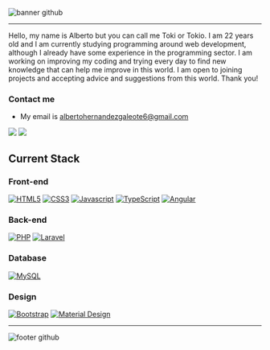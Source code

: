 ![banner github](https://github.com/user-attachments/assets/9fdaaecb-43ac-4af4-9dd0-e07b7e9ede7f)




---
Hello, my name is Alberto but you can call me Toki or Tokio. I am 22 years old and I am currently studying programming around web development, although I already have some experience in the programming sector.
I am working on improving my coding and trying every day to find new knowledge that can help me improve in this world. I am open to joining projects and accepting advice and suggestions from this world. Thank you!

### Contact me
- My email is albertohernandezgaleote6@gmail.com

![](http://github-profile-summary-cards.vercel.app/api/cards/stats?username=TOKIO-V2&theme=react) ![](http://github-profile-summary-cards.vercel.app/api/cards/repos-per-language?username=TOKIO-V2&theme=react)

## Current Stack
### Front-end

<a href='' target="_blank"><img alt='HTML5' src='https://img.shields.io/badge/HTML5-100000?style=for-the-badge&logo=HTML5&logoColor=white&labelColor=FF910B&color=FF910B'/></a>
<a href='' target="_blank"><img alt='CSS3' src='https://img.shields.io/badge/CSS3-100000?style=for-the-badge&logo=CSS3&logoColor=white&labelColor=1572B6&color=1572B6'/></a>
<a href='' target="_blank"><img alt='Javascript' src='https://img.shields.io/badge/JavaScript-100000?style=for-the-badge&logo=Javascript&logoColor=white&labelColor=F7DF1E&color=F7DF1E'/></a>
<a href='' target="_blank"><img alt='TypeScript' src='https://img.shields.io/badge/TypeScript-100000?style=for-the-badge&logo=TypeScript&logoColor=white&labelColor=3178C6&color=3178C6'/></a>
<a href='' target="_blank"><img alt='Angular' src='https://img.shields.io/badge/Angular-100000?style=for-the-badge&logo=Angular&logoColor=white&labelColor=0F0F11&color=0F0F11'/></a>

### Back-end

<a href='' target="_blank"><img alt='PHP' src='https://img.shields.io/badge/PHP-100000?style=for-the-badge&logo=PHP&logoColor=white&labelColor=777BB4&color=777BB4'/></a>
<a href='' target="_blank"><img alt='Laravel' src='https://img.shields.io/badge/Laravel-100000?style=for-the-badge&logo=Laravel&logoColor=white&labelColor=FF2D20&color=FF2D20'/></a>

### Database

<a href='https://github.com/shivamkapasia0' target="_blank"><img alt='MySQL' src='https://img.shields.io/badge/MySQL-100000?style=for-the-badge&logo=MySQL&logoColor=white&labelColor=4479A1&color=4479A1'/></a>

### Design

<a href='https://github.com/shivamkapasia0' target="_blank"><img alt='Bootstrap' src='https://img.shields.io/badge/Bootstrap-100000?style=for-the-badge&logo=Bootstrap&logoColor=white&labelColor=7952B3&color=7952B3'/></a>
<a href='https://github.com/shivamkapasia0' target="_blank"><img alt='Material Design' src='https://img.shields.io/badge/Material_Design-100000?style=for-the-badge&logo=Material Design&logoColor=white&labelColor=757575&color=757575'/></a>

---
![footer github](https://github.com/user-attachments/assets/9fdaaecb-43ac-4af4-9dd0-e07b7e9ede7f)
